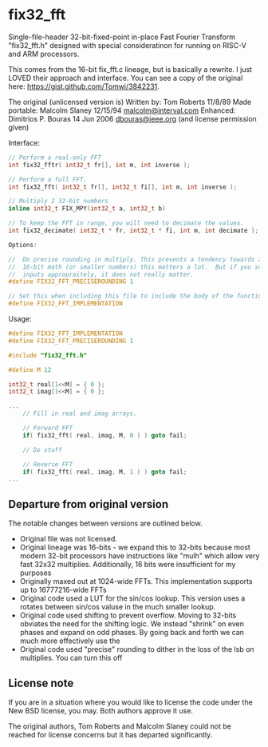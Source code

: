 # fix32_fft

Single-file-header 32-bit-fixed-point in-place Fast Fourier Transform "fix32_fft.h" designed with special consideratinon for running on RISC-V and ARM processors.

This comes from the 16-bit fix_fft.c lineage, but is basically a rewrite.  I just LOVED their approach and interface.  You can see a copy of the original here: https://gist.github.com/Tomwi/3842231.

The original (unlicensed version is)
  Written by:  Tom Roberts  11/8/89
  Made portable:  Malcolm Slaney 12/15/94 malcolm@interval.com
  Enhanced:  Dimitrios P. Bouras  14 Jun 2006 dbouras@ieee.org (and license permission given)

Interface: 
```c
// Perform a real-only FFT
int fix32_fftr( int32_t fr[], int m, int inverse );

// Perform a full FFT.
int fix32_fft( int32_t fr[], int32_t fi[], int m, int inverse );

// Multiply 2 32-bit numbers
inline int32_t FIX_MPY(int32_t a, int32_t b)

// To keep the FFT in range, you will need to decimate the values.
int fix32_decimate( int32_t * fr, int32_t * fi, int m, int decimate ); 

Options:

//  Do precise rounding in multiply. This prevents a tendency towards zero. For
//  16-bit math (or smaller numbers) this matters a lot.  But if you scale your
//  inputs appropraitely, it does not really matter.
#define FIX32_FFT_PRECISEROUNDING 1

// Set this when including this file to include the body of the functions.
#define FIX32_FFT_IMPLEMENTATION
```

Usage:
```c
#define FIX32_FFT_IMPLEMENTATION
#define FIX32_FFT_PRECISEROUNDING 1

#include "fix32_fft.h"

#define M 12

int32_t real[1<<M] = { 0 };
int32_t imag[1<<M] = { 0 };

...
	// Fill in real and imag arrays.

	// Forward FFT 
	if( fix32_fft( real, imag, M, 0 ) ) goto fail;

	// Do stuff

	// Reverse FFT
	if( fix32_fft( real, imag, M, 1 ) ) goto fail;
...

```

## Departure from original version

The notable changes between versions are outlined below.

 * Original file was not licensed.
 * Original lineage was 16-bits - we expand this to 32-bits because most
   modern 32-bit processors have instructions like "mulh" which allow very
   fast 32x32 multiplies.  Additionally, 16 bits were insufficient for my
   purposes
 * Originally maxed out at 1024-wide FFTs. This implementation supports 
   up to 16777216-wide FFTs
 * Original code used a LUT for the sin/cos lookup.  This version uses a
   rotates between sin/cos valuse in the much smaller lookup.
 * Original code used shifting to prevent overflow.  Moving to 32-bits 
   obviates the need for the shifting logic.  We instead "shrink" on even
   phases and expand on odd phases.  By going back and forth we can much
   more effectively use the 
 * Original code used "precise" rounding to dither in the loss of the 
   lsb on multiplies. You can turn this off



## License note

If you are in a situation where you would like to license the code under the New BSD license, you may.  Both authors approve it use.

The original authors, Tom Roberts and Malcolm Slaney could not be reached for license concerns but it has departed significantly.

